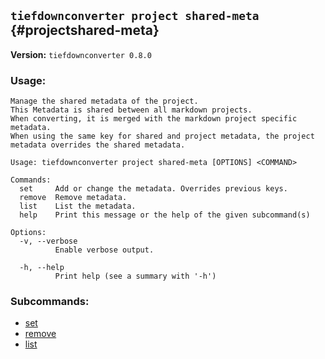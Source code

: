 ## `tiefdownconverter project shared-meta` {#projectshared-meta}

**Version:** `tiefdownconverter 0.8.0`

### Usage:

```
Manage the shared metadata of the project.
This Metadata is shared between all markdown projects.
When converting, it is merged with the markdown project specific metadata.
When using the same key for shared and project metadata, the project metadata overrides the shared metadata.

Usage: tiefdownconverter project shared-meta [OPTIONS] <COMMAND>

Commands:
  set     Add or change the metadata. Overrides previous keys.
  remove  Remove metadata.
  list    List the metadata.
  help    Print this message or the help of the given subcommand(s)

Options:
  -v, --verbose
          Enable verbose output.

  -h, --help
          Print help (see a summary with '-h')
```

### Subcommands:

- [set](#projectshared-metaset)
- [remove](#projectshared-metaremove)
- [list](#projectshared-metalist)
